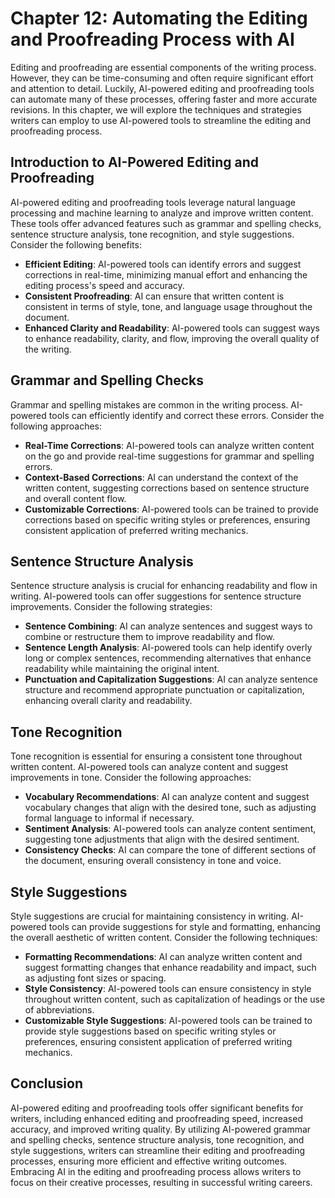 Chapter 12: Automating the Editing and Proofreading Process with AI
===================================================================

Editing and proofreading are essential components of the writing process. However, they can be time-consuming and often require significant effort and attention to detail. Luckily, AI-powered editing and proofreading tools can automate many of these processes, offering faster and more accurate revisions. In this chapter, we will explore the techniques and strategies writers can employ to use AI-powered tools to streamline the editing and proofreading process.

Introduction to AI-Powered Editing and Proofreading
---------------------------------------------------

AI-powered editing and proofreading tools leverage natural language processing and machine learning to analyze and improve written content. These tools offer advanced features such as grammar and spelling checks, sentence structure analysis, tone recognition, and style suggestions. Consider the following benefits:

* **Efficient Editing**: AI-powered tools can identify errors and suggest corrections in real-time, minimizing manual effort and enhancing the editing process's speed and accuracy.
* **Consistent Proofreading**: AI can ensure that written content is consistent in terms of style, tone, and language usage throughout the document.
* **Enhanced Clarity and Readability**: AI-powered tools can suggest ways to enhance readability, clarity, and flow, improving the overall quality of the writing.

Grammar and Spelling Checks
---------------------------

Grammar and spelling mistakes are common in the writing process. AI-powered tools can efficiently identify and correct these errors. Consider the following approaches:

* **Real-Time Corrections**: AI-powered tools can analyze written content on the go and provide real-time suggestions for grammar and spelling errors.
* **Context-Based Corrections**: AI can understand the context of the written content, suggesting corrections based on sentence structure and overall content flow.
* **Customizable Corrections**: AI-powered tools can be trained to provide corrections based on specific writing styles or preferences, ensuring consistent application of preferred writing mechanics.

Sentence Structure Analysis
---------------------------

Sentence structure analysis is crucial for enhancing readability and flow in writing. AI-powered tools can offer suggestions for sentence structure improvements. Consider the following strategies:

* **Sentence Combining**: AI can analyze sentences and suggest ways to combine or restructure them to improve readability and flow.
* **Sentence Length Analysis**: AI-powered tools can help identify overly long or complex sentences, recommending alternatives that enhance readability while maintaining the original intent.
* **Punctuation and Capitalization Suggestions**: AI can analyze sentence structure and recommend appropriate punctuation or capitalization, enhancing overall clarity and readability.

Tone Recognition
----------------

Tone recognition is essential for ensuring a consistent tone throughout written content. AI-powered tools can analyze content and suggest improvements in tone. Consider the following approaches:

* **Vocabulary Recommendations**: AI can analyze content and suggest vocabulary changes that align with the desired tone, such as adjusting formal language to informal if necessary.
* **Sentiment Analysis**: AI-powered tools can analyze content sentiment, suggesting tone adjustments that align with the desired sentiment.
* **Consistency Checks**: AI can compare the tone of different sections of the document, ensuring overall consistency in tone and voice.

Style Suggestions
-----------------

Style suggestions are crucial for maintaining consistency in writing. AI-powered tools can provide suggestions for style and formatting, enhancing the overall aesthetic of written content. Consider the following techniques:

* **Formatting Recommendations**: AI can analyze written content and suggest formatting changes that enhance readability and impact, such as adjusting font sizes or spacing.
* **Style Consistency**: AI-powered tools can ensure consistency in style throughout written content, such as capitalization of headings or the use of abbreviations.
* **Customizable Style Suggestions**: AI-powered tools can be trained to provide style suggestions based on specific writing styles or preferences, ensuring consistent application of preferred writing mechanics.

Conclusion
----------

AI-powered editing and proofreading tools offer significant benefits for writers, including enhanced editing and proofreading speed, increased accuracy, and improved writing quality. By utilizing AI-powered grammar and spelling checks, sentence structure analysis, tone recognition, and style suggestions, writers can streamline their editing and proofreading processes, ensuring more efficient and effective writing outcomes. Embracing AI in the editing and proofreading process allows writers to focus on their creative processes, resulting in successful writing careers.
